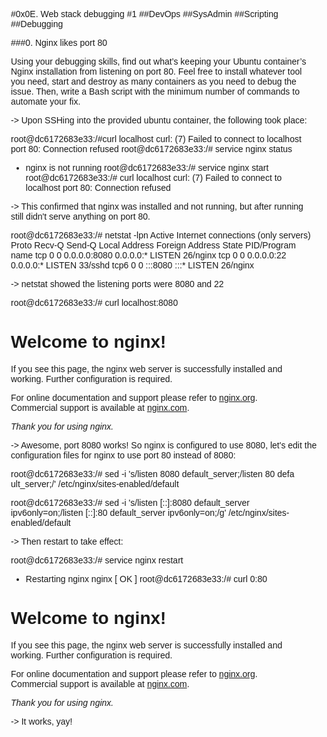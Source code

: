#0x0E. Web stack debugging #1
##DevOps
##SysAdmin
##Scripting
##Debugging

###0. Nginx likes port 80

Using your debugging skills, find out what’s keeping your Ubuntu container’s Nginx installation from listening on port 80. Feel free to install whatever tool you need, start and destroy as many containers as you need to debug the issue. Then, write a Bash script with the minimum number of commands to automate your fix.

-> Upon SSHing into the provided ubuntu container, the following took place:

root@dc6172683e33:/#curl localhost
curl: (7) Failed to connect to localhost port 80: Connection refused
root@dc6172683e33:/# service nginx status
 * nginx is not running
root@dc6172683e33:/# service nginx start
root@dc6172683e33:/# curl localhost
curl: (7) Failed to connect to localhost port 80: Connection refused

-> This confirmed that nginx was installed and not running, but after running still didn't serve anything on port 80.

root@dc6172683e33:/# netstat -lpn
Active Internet connections (only servers)
Proto Recv-Q Send-Q Local Address           Foreign Address         State       PID/Program name
tcp        0      0 0.0.0.0:8080            0.0.0.0:*               LISTEN      26/nginx
tcp        0      0 0.0.0.0:22              0.0.0.0:*               LISTEN      33/sshd
tcp6       0      0 :::8080                 :::*                    LISTEN      26/nginx

-> netstat showed the listening ports were 8080 and 22

root@dc6172683e33:/# curl localhost:8080
<!DOCTYPE html>
<html>
<head>
<title>Welcome to nginx!</title>
<style>
    body {
        width: 35em;
        margin: 0 auto;
        font-family: Tahoma, Verdana, Arial, sans-serif;
    }
</style>
</head>
<body>
<h1>Welcome to nginx!</h1>
<p>If you see this page, the nginx web server is successfully installed and
working. Further configuration is required.</p>

<p>For online documentation and support please refer to
<a href="http://nginx.org/">nginx.org</a>.<br/>
Commercial support is available at
<a href="http://nginx.com/">nginx.com</a>.</p>

<p><em>Thank you for using nginx.</em></p>
</body>
</html>

-> Awesome, port 8080 works! So nginx is configured to use 8080, let's edit the configuration files for nginx to use port 80 instead of 8080:

root@dc6172683e33:/# sed -i 's/listen 8080 default_server;/listen 80 defa
ult_server;/' /etc/nginx/sites-enabled/default

root@dc6172683e33:/# sed -i 's/listen \[::\]:8080 default_server ipv6only=on;/listen \[::\]:80 default_server ipv6only=on;/g' /etc/nginx/sites-enabled/default

-> Then restart to take effect:

root@dc6172683e33:/# service nginx restart
 * Restarting nginx nginx                                         [ OK ]
root@dc6172683e33:/# curl 0:80
<!DOCTYPE html>
<html>
<head>
<title>Welcome to nginx!</title>
<style>
    body {
        width: 35em;
        margin: 0 auto;
        font-family: Tahoma, Verdana, Arial, sans-serif;
    }
</style>
</head>
<body>
<h1>Welcome to nginx!</h1>
<p>If you see this page, the nginx web server is successfully installed and
working. Further configuration is required.</p>

<p>For online documentation and support please refer to
<a href="http://nginx.org/">nginx.org</a>.<br/>
Commercial support is available at
<a href="http://nginx.com/">nginx.com</a>.</p>

<p><em>Thank you for using nginx.</em></p>
</body>
</html>

-> It works, yay!
